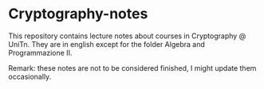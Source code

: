 # Cryptography-notes
This repository contains lecture notes about courses in Cryptography @ UniTn.
They are in english except for the folder Algebra and Programmazione II.

Remark: these notes are not to be considered finished, I might update them occasionally.
